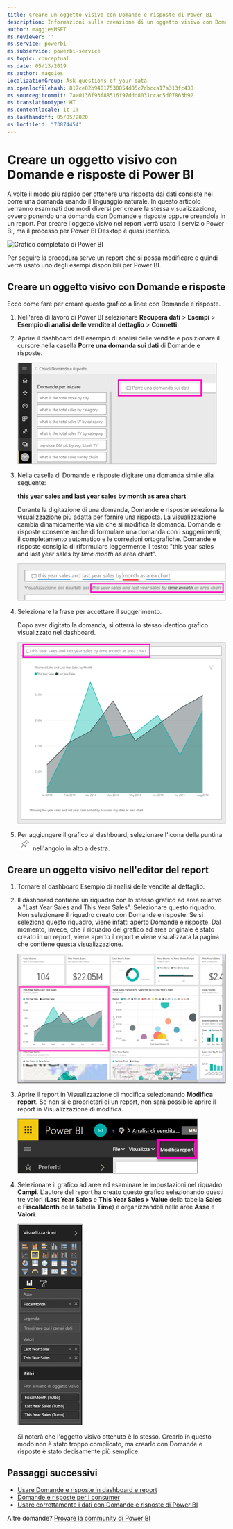 ```yaml
---
title: Creare un oggetto visivo con Domande e risposte di Power BI
description: Informazioni sulla creazione di un oggetto visivo con Domande e risposte nel servizio Power BI con l'esempio di analisi delle vendite al dettaglio
author: maggiesMSFT
ms.reviewer: ''
ms.service: powerbi
ms.subservice: powerbi-service
ms.topic: conceptual
ms.date: 05/13/2019
ms.author: maggies
LocalizationGroup: Ask questions of your data
ms.openlocfilehash: 817ce82b94817530854d85c7dbcca17a313fc438
ms.sourcegitcommit: 7aa0136f93f88516f97ddd8031ccac5d07863b92
ms.translationtype: HT
ms.contentlocale: it-IT
ms.lasthandoff: 05/05/2020
ms.locfileid: "73874454"
---
```

# <a name="create-a-visual-with-power-bi-qa"></a>Creare un oggetto visivo con Domande e risposte di Power BI

A volte il modo più rapido per ottenere una risposta dai dati consiste nel porre una domanda usando il linguaggio naturale.  In questo articolo verranno esaminati due modi diversi per creare la stessa visualizzazione, ovvero ponendo una domanda con Domande e risposte oppure creandola in un report. Per creare l'oggetto visivo nel report verrà usato il servizio Power BI, ma il processo per Power BI Desktop è quasi identico.

![Grafico completato di Power BI](media/power-bi-visualization-introduction-to-q-and-a/power-bi-qna-create-visual.png)

Per seguire la procedura serve un report che si possa modificare e quindi verrà usato uno degli esempi disponibili per Power BI.

## <a name="create-a-visual-with-qa"></a>Creare un oggetto visivo con Domande e risposte

Ecco come fare per creare questo grafico a linee con Domande e risposte.

1. Nell'area di lavoro di Power BI selezionare **Recupera dati** \> **Esempi**  \> **Esempio di analisi delle vendite al dettaglio** > **Connetti**.

1. Aprire il dashboard dell'esempio di analisi delle vendite e posizionare il cursore nella casella **Porre una domanda sui dati** di Domande e risposte.

    ![Posizionare il cursore nella casella di Domande e risposte](media/power-bi-visualization-introduction-to-q-and-a/power-bi-qna-cursor-in-qna-box.png)

2. Nella casella di Domande e risposte digitare una domanda simile alla seguente:
   
    **this year sales and last year sales by month as area chart**
   
    Durante la digitazione di una domanda, Domande e risposte seleziona la visualizzazione più adatta per fornire una risposta. La visualizzazione cambia dinamicamente via via che si modifica la domanda. Domande e risposte consente anche di formulare una domanda con i suggerimenti, il completamento automatico e le correzioni ortografiche. Domande e risposte consiglia di riformulare leggermente il testo: "this year sales and last year sales by *time month* as area chart".  

    ![Formulazione corretta da Domande e risposte](media/power-bi-visualization-introduction-to-q-and-a/power-bi-qna-corrected-create-filled-chart.png)

4. Selezionare la frase per accettare il suggerimento. 
   
   Dopo aver digitato la domanda, si otterrà lo stesso identico grafico visualizzato nel dashboard.
   
   ![Grafico ad area compilato con Domande e risposte](media/power-bi-visualization-introduction-to-q-and-a/power-bi-qna-create-filled-chart.png)

4. Per aggiungere il grafico al dashboard, selezionare l'icona della puntina ![l'icona Aggiungi](media/power-bi-visualization-introduction-to-q-and-a/pinnooutline.png) nell'angolo in alto a destra.

## <a name="create-a-visual-in-the-report-editor"></a>Creare un oggetto visivo nell'editor del report

1. Tornare al dashboard Esempio di analisi delle vendite al dettaglio.
   
2. Il dashboard contiene un riquadro con lo stesso grafico ad area relativo a "Last Year Sales and This Year Sales".  Selezionare questo riquadro. Non selezionare il riquadro creato con Domande e risposte. Se si seleziona questo riquadro, viene infatti aperto Domande e risposte. Dal momento, invece, che il riquadro del grafico ad area originale è stato creato in un report, viene aperto il report e viene visualizzata la pagina che contiene questa visualizzazione.

    ![Dashboard dell'esempio di analisi delle vendite al dettaglio](media/power-bi-visualization-introduction-to-q-and-a/power-bi-dashboard.png)

1. Aprire il report in Visualizzazione di modifica selezionando **Modifica report**.  Se non si è proprietari di un report, non sarà possibile aprire il report in Visualizzazione di modifica.
   
    ![Pulsante Modifica report](media/power-bi-visualization-introduction-to-q-and-a/power-bi-edit-report.png)
4. Selezionare il grafico ad aree ed esaminare le impostazioni nel riquadro **Campi**.  L'autore del report ha creato questo grafico selezionando questi tre valori (**Last Year Sales** e **This Year Sales > Value** della tabella **Sales** e **FiscalMonth** della tabella **Time**) e organizzandoli nelle aree **Asse** e **Valori**.
   
    ![Riquadro Visualizzazioni](media/power-bi-visualization-introduction-to-q-and-a/gnatutorial_3-new.png)

    Si noterà che l'oggetto visivo ottenuto è lo stesso. Crearlo in questo modo non è stato troppo complicato, ma crearlo con Domande e risposte è stato decisamente più semplice.

## <a name="next-steps"></a>Passaggi successivi

- [Usare Domande e risposte in dashboard e report](power-bi-tutorial-q-and-a.md)  
- [Domande e risposte per i consumer](consumer/end-user-q-and-a.md)
- [Usare correttamente i dati con Domande e risposte di Power BI](service-prepare-data-for-q-and-a.md)

Altre domande? [Provare la community di Power BI](https://community.powerbi.com/)

